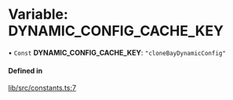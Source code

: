 # Variable: DYNAMIC\_CONFIG\_CACHE\_KEY

• `Const` **DYNAMIC\_CONFIG\_CACHE\_KEY**: ``"cloneBayDynamicConfig"``

#### Defined in

[lib/src/constants.ts:7](https://github.com/joonashak/nestjs-clone-bay/blob/79758ff/lib/src/constants.ts#L7)
